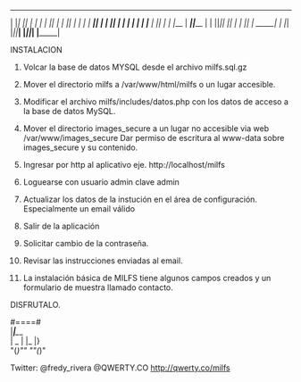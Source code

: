  __   __  ___   ___      _______  _______ 
|  |_|  ||   | |   |    |       ||       |
|       ||   | |   |    |    ___||  _____|
|       ||   | |   |    |   |___ | |_____ 
|       ||   | |   |___ |    ___||_____  |
| ||_|| ||   | |       ||   |     _____| |
|_|   |_||___| |_______||___|    |_______|



INSTALACION

1.  Volcar la base de datos MYSQL desde el archivo milfs.sql.gz

2.  Mover el directorio milfs a /var/www/html/milfs o un lugar accesible.

3.  Modificar el archivo milfs/includes/datos.php con los datos de acceso a
    la base de datos MySQL.

4.  Mover el directorio images_secure a un lugar no accesible via web /var/www/images_secure 
    Dar permiso de escritura al www-data sobre images_secure y su contenido.
    

5.  Ingresar por http al aplicativo eje. http://localhost/milfs

6.  Loguearse con usuario admin clave admin

7.  Actualizar los datos de la instución en el área de configuración.
    Especialmente un email válido

8.  Salir de la aplicación

9.  Solicitar cambio de la contraseña.

10.  Revisar las instrucciones enviadas al email.

11. La instalación básica de MILFS tiene algunos campos creados y 
    un formulario de muestra llamado contacto.

DISFRUTALO.

  #====#        
 |___|__\___    
 | _ |   |_ |}  
 "(_)""  ""(_)"    

Twitter: @fredy_rivera
	 @QWERTY.CO
http://qwerty.co/milfs
 
